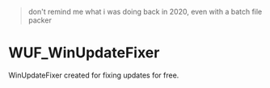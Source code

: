 > don't remind me what i was doing back in 2020, even with a batch file packer
# WUF_WinUpdateFixer
WinUpdateFixer created for fixing updates for free.
